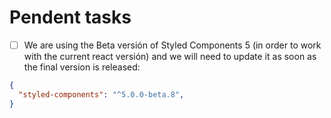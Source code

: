 # Pendent tasks

- [ ] We are using the Beta versión of Styled Components 5 (in order to work with the current react versión) and we will need to update it as soon as the final version is released:

```json
{
  "styled-components": "^5.0.0-beta.8",
}
```
